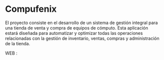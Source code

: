# Compufenix
El proyecto consiste en el desarrollo de un sistema de gestión integral para una tienda de venta y compra de equipos de cómputo. Esta aplicación estará diseñada para automatizar y optimizar todas las operaciones relacionadas con la gestión de inventario, ventas, compras y administración de la tienda.

WEB : 



